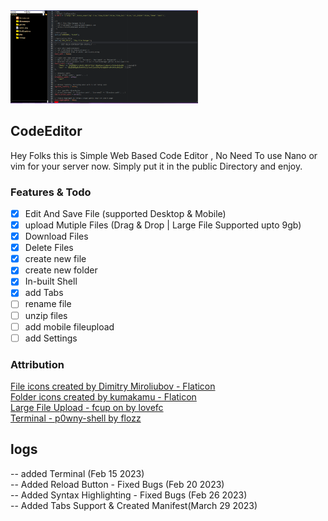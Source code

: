 <img src="./src/images/CodeEditor.PNG" style="max-width : 300px; max-height : 300px">

## CodeEditor
Hey Folks this is Simple Web Based Code Editor , No Need To use Nano or vim for your server now.
Simply put it in the public Directory and enjoy. 


### Features & Todo

- [x] Edit And Save File  (supported Desktop & Mobile)
- [x] upload Mutiple Files (Drag & Drop | Large File Supported upto 9gb)
- [x] Download Files
- [x] Delete Files
- [x] create new file
- [x] create new folder
- [x] In-built Shell
- [x] add Tabs
- [ ] rename file
- [ ] unzip files
- [ ] add mobile fileupload
- [ ] add Settings

### Attribution
<a href="https://www.flaticon.com/free-icons/file" title="file icons">File icons created by Dimitry Miroliubov - Flaticon</a><br>
<a href="https://www.flaticon.com/free-icons/folder" title="folder icons">Folder icons created by kumakamu - Flaticon</a><br>
<a href="https://github.com/lovefc/fcup" title="File Upload">Large File Upload - fcup on by lovefc </a><br>
<a href="https://github.com/flozz/p0wny-shell" title="File Upload">Terminal - p0wny-shell by flozz</a><br>





## logs

-- added Terminal (Feb 15 2023) <br>
-- Added Reload Button - Fixed Bugs (Feb 20 2023) <br>
-- Added Syntax Highlighting - Fixed Bugs (Feb 26 2023) <br>
-- Added Tabs Support & Created Manifest(March 29 2023)

